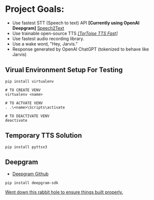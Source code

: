 # Project Goals:

* Use fastest STT (Speech to text) API **[Currently using OpenAI Deepgram]** [Speech2Text](https://huggingface.co/docs/transformers/model_doc/speech_to_text)
* Use trainable open-source TTS *[[TorToise TTS Fast]](https://github.com/152334H/tortoise-tts-fast)*
* Use fastest audio recording library. 
* Use a wake word, "Hey, Jarvis."
* Response generated by OpenAI ChatGPT (tokenized to behave like Jarvis)

## Virual Environment Setup For Testing

```pip install virtualenv```

```
# TO CREATE VENV
virtualenv <name>
```

```
# TO ACTVATE VENV
. .\<name>\Scripts\activate
```

```
# TO DEACTIVATE VENV
deactivate
```

## Temporary TTS Solution

```
pip install pyttsx3
```

## Deepgram

* [Deepgram Github](https://github.com/deepgram/deepgram-python-sdk)

```
pip install deepgram-sdk
```

[Went down this rabbit hole to ensure things built properly.](https://stackoverflow.com/questions/64261546/how-to-solve-error-microsoft-visual-c-14-0-or-greater-is-required-when-inst)
